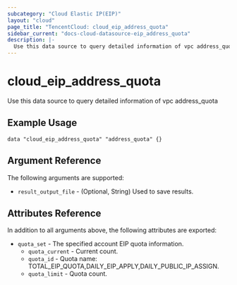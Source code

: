 ```yaml
---
subcategory: "Cloud Elastic IP(EIP)"
layout: "cloud"
page_title: "TencentCloud: cloud_eip_address_quota"
sidebar_current: "docs-cloud-datasource-eip_address_quota"
description: |-
  Use this data source to query detailed information of vpc address_quota
---
```


# cloud_eip_address_quota

Use this data source to query detailed information of vpc address_quota

## Example Usage

```hcl
data "cloud_eip_address_quota" "address_quota" {}
```

## Argument Reference

The following arguments are supported:

* `result_output_file` - (Optional, String) Used to save results.

## Attributes Reference

In addition to all arguments above, the following attributes are exported:

* `quota_set` - The specified account EIP quota information.
  * `quota_current` - Current count.
  * `quota_id` - Quota name: TOTAL_EIP_QUOTA,DAILY_EIP_APPLY,DAILY_PUBLIC_IP_ASSIGN.
  * `quota_limit` - Quota count.


